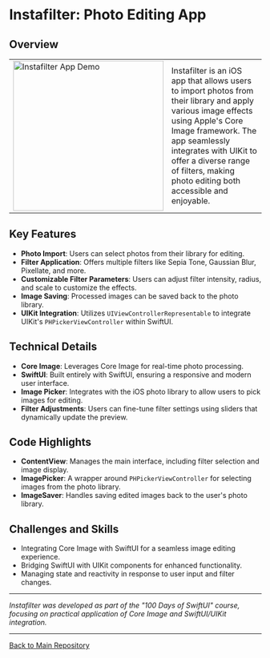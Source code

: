 # Instafilter: Photo Editing App

## Overview
<table>
  <tr>
    <td>
      <img src="https://github.com/penguin-waddle/Instafilter/assets/123434744/f15d01c8-66f1-4784-a6bb-ea96cede3484" alt="Instafilter App Demo" width="300" />
    </td>
    <td>
      Instafilter is an iOS app that allows users to import photos from their library and apply various image effects using Apple's Core Image framework. The app seamlessly integrates with UIKit to offer a diverse range of filters, making photo editing both accessible and enjoyable.
    </td>
  </tr>
</table>

## Key Features
- **Photo Import**: Users can select photos from their library for editing.
- **Filter Application**: Offers multiple filters like Sepia Tone, Gaussian Blur, Pixellate, and more.
- **Customizable Filter Parameters**: Users can adjust filter intensity, radius, and scale to customize the effects.
- **Image Saving**: Processed images can be saved back to the photo library.
- **UIKit Integration**: Utilizes `UIViewControllerRepresentable` to integrate UIKit's `PHPickerViewController` within SwiftUI.

## Technical Details
- **Core Image**: Leverages Core Image for real-time photo processing.
- **SwiftUI**: Built entirely with SwiftUI, ensuring a responsive and modern user interface.
- **Image Picker**: Integrates with the iOS photo library to allow users to pick images for editing.
- **Filter Adjustments**: Users can fine-tune filter settings using sliders that dynamically update the preview.

## Code Highlights
- **ContentView**: Manages the main interface, including filter selection and image display.
- **ImagePicker**: A wrapper around `PHPickerViewController` for selecting images from the photo library.
- **ImageSaver**: Handles saving edited images back to the user's photo library.

## Challenges and Skills
- Integrating Core Image with SwiftUI for a seamless image editing experience.
- Bridging SwiftUI with UIKit components for enhanced functionality.
- Managing state and reactivity in response to user input and filter changes.

---

*Instafilter was developed as part of the "100 Days of SwiftUI" course, focusing on practical application of Core Image and SwiftUI/UIKit integration.*

---

[Back to Main Repository](https://github.com/penguin-waddle/100-Days-of-SwiftUI)
